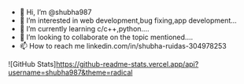 - 👋 Hi, I’m @shubha987
- 👀 I’m interested in web development,bug fixing,app development...
- 🌱 I’m currently learning c/c++,python....
- 💞️ I’m looking to collaborate on the topic mentioned....
- 📫 How to reach me linkedin.com/in/shubha-ruidas-304978253

![GitHub Stats]https://github-readme-stats.vercel.app/api?username=shubha987&theme=radical
<!---
shubha987/shubha987 is a ✨ special ✨ repository because its `README.md` (this file) appears on your GitHub profile.
You can click the Preview link to take a look at your changes.
--->

